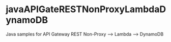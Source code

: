 # javaAPIGateRESTNonProxyLambdaDynamoDB
Java samples for API Gateway REST Non-Proxy --> Lambda --> DynamoDB
